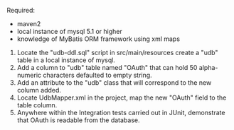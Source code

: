 
Required:
- maven2
- local instance of mysql 5.1 or higher
- knowledge of MyBatis ORM framework using xml maps


1. Locate the "udb-ddl.sql" script in src/main/resources create a "udb" table in a local instance of mysql.
2. Add a column to "udb" table named "OAuth" that can hold 50 alpha-numeric characters defaulted to empty string.
3. Add an attribute to the "udb" class that will correspond to the new column added.
4. Locate UdbMapper.xml in the project, map the new "OAuth" field to the table column.
5. Anywhere within the Integration tests carried out in JUnit, demonstrate that OAuth is readable from the database.